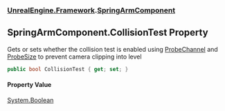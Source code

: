 ### [UnrealEngine.Framework](UnrealEngine_Framework.md 'UnrealEngine.Framework').[SpringArmComponent](SpringArmComponent.md 'UnrealEngine.Framework.SpringArmComponent')
## SpringArmComponent.CollisionTest Property
Gets or sets whether the collision test is enabled using [ProbeChannel](SpringArmComponent_ProbeChannel.md 'UnrealEngine.Framework.SpringArmComponent.ProbeChannel') and [ProbeSize](SpringArmComponent_ProbeSize.md 'UnrealEngine.Framework.SpringArmComponent.ProbeSize') to prevent camera clipping into level  
```csharp
public bool CollisionTest { get; set; }
```
#### Property Value
[System.Boolean](https://docs.microsoft.com/en-us/dotnet/api/System.Boolean 'System.Boolean')
